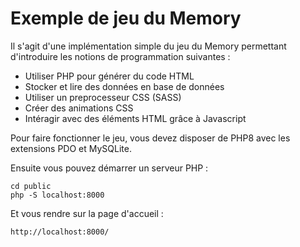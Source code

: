 Exemple de jeu du Memory
===

Il s'agit d'une implémentation simple du jeu du Memory permettant d'introduire les notions de programmation suivantes : 

- Utiliser PHP pour générer du code HTML
- Stocker et lire des données en base de données
- Utiliser un preprocesseur CSS (SASS)
- Créer des animations CSS
- Intéragir avec des éléments HTML grâce à Javascript

Pour faire fonctionner le jeu, vous devez disposer de PHP8 avec les extensions PDO et MySQLite. 

Ensuite vous pouvez démarrer un serveur PHP : 

    cd public
    php -S localhost:8000

Et vous rendre sur la page d'accueil : 

    http://localhost:8000/



